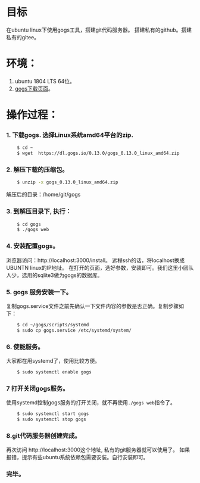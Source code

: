 # 目标
在ubuntu linux下使用gogs工具，搭建git代码服务器。 搭建私有的github。搭建私有的gitee。

# 环境：
1. ubuntu 1804 LTS 64位。
2. [gogs下载页面](https://gogs.io/docs/installation/install_from_binary)。

# 操作过程：
###  1. 下载gogs. 选择Linux系统amd64平台的zip.
```bash
    $ cd ~
    $ wget  https://dl.gogs.io/0.13.0/gogs_0.13.0_linux_amd64.zip
```
###  2. 解压下载的压缩包。
```bash
    $ unzip -x gogs_0.13.0_linux_amd64.zip
```
解压后的目录：/home/git/gogs
###  3. 到解压目录下, 执行：
```bash
    $ cd gogs 
    $ ./gogs web
```
###  4. 安装配置gogs。
   浏览器访问：http://localhost:3000/install。 远程ssh的话，将localhost换成UBUNTN linux的IP地址。
   在打开的页面，选好参数，安装即可。我们这里小团队人少，选用的sqlite3做为gogs的数据库。
 
###  5. gogs 服务安装一下。
复制gogs.service文件之前先确认一下文件内容的参数是否正确。复制步骤如下：
```bash
    $ cd ~/gogs/scripts/systemd
    $ sudo cp gogs.service /etc/systemd/system/
```
###  6. 使能服务。
大家都在用systemd了，使用比较方便。
```bash
    $ sudo systemctl enable gogs
```
###  7 打开关闭gogs服务。
使用systemd控制gogs服务的打开关闭，就不再使用`./gogs web`指令了。
```bash
    $ sudo systemctl start gogs
    $ sudo systemctl stop gogs
```
### 8.git代码服务器创建完成。
再次访问 http://localhost:3000这个地址, 私有的git服务器就可以使用了。
如果报错，提示有些ubuntu系统依赖包需要安装。自行安装即可。
### 完毕。

